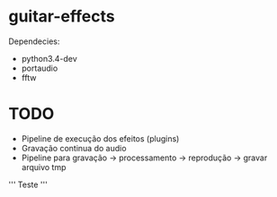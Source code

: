 # guitar-effects

Dependecies:
* python3.4-dev
* portaudio
* fftw

# TODO

* Pipeline de execução dos efeitos (plugins)
* Gravação continua do audio
* Pipeline para gravação -> processamento -> reprodução -> gravar arquivo tmp

'''
  Teste
'''
